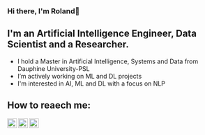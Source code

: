 ### Hi there, I'm Roland👋

## I'm an Artificial Intelligence Engineer, Data Scientist and a Researcher.

- I hold a Master in Artificial Intelligence, Systems and Data from Dauphine University-PSL
- I’m actively working on ML and DL projects
- I'm interested in AI, ML and DL with a focus on NLP

## How to reaech me:
[<img align="left" alt="Roland Baz | Email" width="22px" src="https://upload.wikimedia.org/wikipedia/commons/7/7e/Gmail_icon_%282020%29.svg" />][email]
[<img align="left" alt="Roland Baz | LinkedIn" width="22px" src="https://upload.wikimedia.org/wikipedia/commons/e/e9/Linkedin_icon.svg" />][linkedin]
[<img align="left" alt="Roland Baz | Research Gate" width="22px" src="https://icon-icons.com/downloadimage.php?id=130843&root=2108/PNG/512/&file=researchgate_icon_130843.png" />][researchgate]
<br />

##
[email]: mailto:baz.roland123@gmail.com
[twitter]: http://twitter.com/rolandbaz
[linkedin]: https://www.linkedin.com/in/rolandbaz/
[researchgate]: https://www.researchgate.net/profile/Roland-Baz
